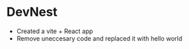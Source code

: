 # DevNest

- Created a vite + React app
- Remove uneccesary code and replaced it with hello world


